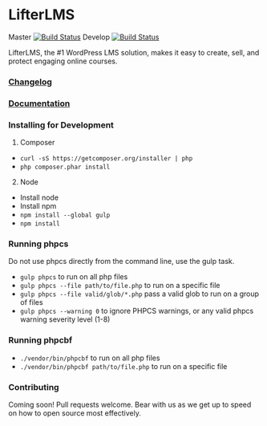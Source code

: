LifterLMS
==========

Master [![Build Status](https://travis-ci.com/gocodebox/lifterlms.svg?token=cynuTFxuKtxvAs4e2hNZ&branch=master)](https://travis-ci.com/gocodebox/lifterlms)
Develop [![Build Status](https://travis-ci.com/gocodebox/lifterlms.svg?token=cynuTFxuKtxvAs4e2hNZ&branch=develop)](https://travis-ci.com/gocodebox/lifterlms)

LifterLMS, the #1 WordPress LMS solution, makes it easy to create, sell, and protect engaging online courses.

### [Changelog](./CHANGELOG.md)

### [Documentation](https://lifterlms.readme.io)

### Installing for Development

1. Composer
  + `curl -sS https://getcomposer.org/installer | php`
  + `php composer.phar install`

2. Node
  + Install node
  + Install npm
  + `npm install --global gulp`
  + `npm install`

### Running phpcs

Do not use phpcs directly from the command line, use the gulp task.

+ `gulp phpcs` to run on all php files
+ `gulp phpcs --file path/to/file.php` to run on a specific file
+ `gulp phpcs --file valid/glob/*.php` pass a valid glob to run on a group of files
+ `gulp phpcs --warning 0` to ignore PHPCS warnings, or any valid phpcs warning severity level (1-8)

### Running phpcbf

+ `./vendor/bin/phpcbf` to run on all php files
+ `./vendor/bin/phpcbf path/to/file.php` to run on a specific file

### Contributing

Coming soon! Pull requests welcome. Bear with us as we get up to speed on how to open source most effectively.
